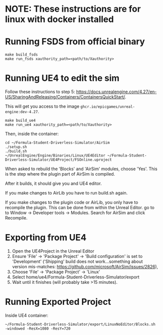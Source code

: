 # NOTE: These instructions are for linux with docker installed

# Running FSDS from official binary
```
make build_fsds
make run_fsds xauthority_path=<path/to/Xauthority>
```

# Running UE4 to edit the sim
Follow these instructions to step 5: https://docs.unrealengine.com/4.27/en-US/SharingAndReleasing/Containers/ContainersQuickStart/.

This will get you access to the image `ghcr.io/epicgames/unreal-engine:dev-4.27`.

```
make build_ue4
make run_ue4 xauthority_path=<path/to/Xauthority>
```
Then, inside the container:
```
cd ~/Formula-Student-Driverless-Simulator/AirSim
./setup.sh
./build.sh
~/UnrealEngine/Engine/Binaries/Linux/UE4Editor ~/Formula-Student-Driverless-Simulator/UE4Project/FSOnline.uproject
```

When asked to rebuild the 'Blocks' and 'AirSim' modules, choose 'Yes'. This is the step where the plugin part of AirSim is compiled.

After it builds, it should give you and UE4 editor.

If you make changes to AirLib you have to run build.sh again.

If you make changes to the plugin code or AirLib, you only have to recompile the plugin. This can be done from within the Unreal Editor. go to to Window -> Developer tools -> Modules. Search for AirSim and click Recompile.

# Exporting from UE4
1. Open the UE4Project in the Unreal Editor
2. Ensure 'File' -> 'Package Project' -> 'Build configuration' is set to 'Development' ('Shipping' build does not work...something about version mis-matches: https://github.com/microsoft/AirSim/issues/2826),
3. Choose 'File' -> 'Package Project' -> 'Linux'
4. Select home/ue4/Formula-Student-Driverless-Simulator/export
5. Wait until it finishes (will probably take >15 minutes).


# Running Exported Project
Inside UE4 container:
```
~/Formula-Student-Driverless-Simulator/export/LinuxNoEditor/Blocks.sh -windowed -ResX=1080 -ResY=720
```